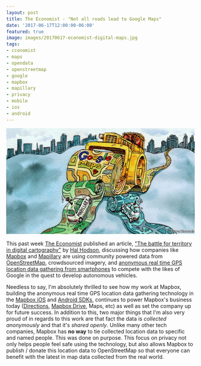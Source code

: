 ```yaml
---
layout: post
title: The Economist - "Not all roads lead to Google Maps"
date: '2017-06-17T12:00:00-06:00'
featured: true
image: images/20170617-economist-digital-maps.jpg
tags:
- cconomist
- maps
- opendata
- openstreetmap
- google
- mapbox
- mapillary
- privacy
- mobile
- ios
- android
---
```


![](/images/20170617-economist-digital-maps.jpg)

<!--excerpt.start-->
This past week [The Economist](http://www.economist.com) published an article, ["The battle for territory in digital cartography"](http://www.economist.com/news/business/21723173-not-all-roads-lead-google-maps-battle-territory-digital-cartography) by [Hal Hodson](https://twitter.com/halhod), discussing how companies like [Mapbox](https://www.mapbox.com) and [Mapillary](https://www.mapillary.com) are using community powered data from [OpenStreetMap](https://www.openstreetmap.org), crowdsourced imagery, and [anonymous real time GPS location data gathering from smartphones](https://www.mapbox.com/telemetry/) to compete with the likes of Google in the quest to develop autonomous vehicles.
<!--excerpt.end-->

Needless to say, I'm absolutely thrilled to see how my work at Mapbox, building the anonymous real time GPS location data gathering technology in the [Mapbox iOS](https://www.mapbox.com/ios-sdk/) and [Android SDKs](https://www.mapbox.com/android-sdk/), continues to power Mapbox's business today ([Directions](https://www.mapbox.com/directions/), [Mapbox Drive](https://www.mapbox.com/drive/), Maps, etc) as well as set the company up for future success.  In addition to this, two major things that I'm also very proud of in regards to this work are that fact the data is _collected anonymously_ and that it's _shared openly_.  Unlike many other tech companies, Mapbox has **no way** to tie collected location data to specific and named people.  This was done on purpose.  This focus on privacy not only helps people feel safe using the technology, but also allows Mapbox to publish / donate this location data to OpenStreetMap so that everyone can benefit with the latest in map data collected from the real world.

